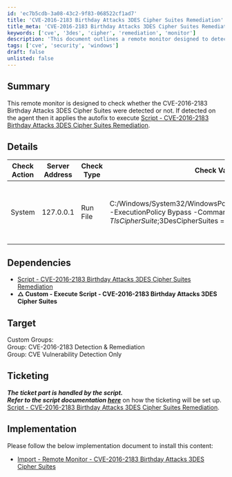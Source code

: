 ```yaml
---
id: 'ec7b5cdb-3a08-43c2-9f83-068522cf1ad7'
title: 'CVE-2016-2183 Birthday Attacks 3DES Cipher Suites Remediation'
title_meta: 'CVE-2016-2183 Birthday Attacks 3DES Cipher Suites Remediation'
keywords: ['cve', '3des', 'cipher', 'remediation', 'monitor']
description: 'This document outlines a remote monitor designed to detect CVE-2016-2183 Birthday Attacks related to 3DES cipher suites. It details the check action, dependencies, target groups, ticketing process, and implementation steps for applying an autofix if vulnerabilities are detected.'
tags: ['cve', 'security', 'windows']
draft: false
unlisted: false
---
```

## Summary

This remote monitor is designed to check whether the CVE-2016-2183 Birthday Attacks 3DES Cipher Suites were detected or not. If detected on the agent then it applies the autofix to execute [Script - CVE-2016-2183 Birthday Attacks 3DES Cipher Suites Remediation](https://proval.itglue.com/DOC-5078775-17234041).

## Details

| Check Action  | Server Address | Check Type | Check Value                                                                                                                                                                                                                                                                                                                                                             | Comparator       | Interval | Result                     |
|---------------|----------------|------------|-------------------------------------------------------------------------------------------------------------------------------------------------------------------------------------------------------------------------------------------------------------------------------------------------------------------------------------------------------------------------|------------------|----------|----------------------------|
| System        | 127.0.0.1     | Run File   | C:/Windows/System32/WindowsPowerShell/v1.0/powershell.exe -ExecutionPolicy Bypass -Command "$cipherSuites = Get-TlsCipherSuite;$3DesCipherSuites = $cipherSuites | Where-Object \{ $_.name -like /"*3DES*/" };if($3DesCipherSuites) \{return '3DES cipher suites detected'} else \{return '3DES suites cipher NOT detected'}" | Does Not Contain | 7200     | 3DES cipher suites detected |

## Dependencies

- [Script - CVE-2016-2183 Birthday Attacks 3DES Cipher Suites Remediation](https://proval.itglue.com/DOC-5078775-17234041)  
- **△ Custom - Execute Script - CVE-2016-2183 Birthday Attacks 3DES Cipher Suites**

## Target

Custom Groups:  
Group: CVE-2016-2183 Detection & Remediation  
Group: CVE Vulnerability Detection Only  

## Ticketing

**_The ticket part is handled by the script.  
Refer to the script documentation [here](<../scripts/CVE-2013-3900 WinVerifyTrust Signature Vulnerability.md>)_** on how the ticketing will be set up. [Script - CVE-2016-2183 Birthday Attacks 3DES Cipher Suites Remediation](https://proval.itglue.com/DOC-5078775-17234041).

## Implementation

Please follow the below implementation document to install this content:
- [Import - Remote Monitor - CVE-2016-2183 Birthday Attacks 3DES Cipher Suites](<./Import - Remote Monitor - CVE-2016-2183 Birthday Attacks 3DES Cipher Suites.md>)














